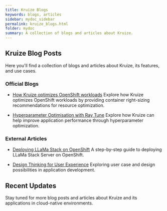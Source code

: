```yaml
---
title: Kruize Blogs
keywords: blogs, articles
sidebar: mydoc_sidebar
permalink: kruize_blogs.html
folder: mydoc
summary: A collection of blogs and articles about Kruize.
---
```


## Kruize Blog Posts

Here you'll find a collection of blogs and articles about Kruize, its features, and use cases.

### Official Blogs

* [How Kruize optimizes OpenShift workloads](https://developers.redhat.com/articles/2025/06/25/how-kruize-optimizes-openshift-workloads)
  Explore how Kruize optimizes OpenShift workloads by providing container right-sizing recommendations for resource optimization.

* [Hyperparameter Optimisation with Ray Tune](https://developers.redhat.com/blog/2024/08/16/hyperparameter-optimisation-ray-tune)
  Explore how Kruize can help improve application performance through hyperparameter optimization.

### External Articles

* [Deploying LLaMa Stack on OpenShift](https://menghanibhanvi.medium.com/a-step-by-step-guide-to-deploying-llama-stack-server-on-openshift-34d8c4214a6f?source=friends_link&sk=121902c7e8e51842bb7420696afaf8c5)
  A step-by-step guide to deploying LLaMa Stack Server on OpenShift.

* [Design Thinking for User Experience](https://medium.com/@menghanibhanvi/user-case-and-design-possibilities-thinking-through-avatar-icon-6916a8a25851)
  Exploring user case and design possibilities in application development.

## Recent Updates

Stay tuned for more blog posts and articles about Kruize and its applications in cloud-native environments.